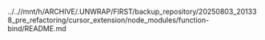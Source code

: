 ../..//mnt/h/ARCHIVE/.UNWRAP/FIRST/backup_repository/20250803_201338_pre_refactoring/cursor_extension/node_modules/function-bind/README.md